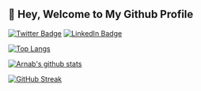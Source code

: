:smiling_face_with_three_hearts: Hey, Welcome to My Github Profile
---

<!--
**arnpal961/arnpal961** is a ✨ _special_ ✨ repository because its `README.md` (this file) appears on your GitHub profile.

Here are some ideas to get you started:

- 🔭 I’m currently working on ...
- 🌱 I’m currently learning ...
- 👯 I’m looking to collaborate on ...
- 🤔 I’m looking for help with ...
- 💬 Ask me about ...
- 📫 How to reach me: ...
- 😄 Pronouns: ...
- ⚡ Fun fact: ...
-->

[![Twitter Badge](https://img.shields.io/badge/Twitter-Profile-informational?style=flat&logo=twitter&logoColor=white&color=1CA2F1)](https://twitter.com/arnpal194) [![LinkedIn Badge](https://img.shields.io/badge/LinkedIn-Profile-informational?style=flat&logo=linkedin&logoColor=white&color=0D76A8)](https://www.linkedin.com/in/arnpal/)


[![Top Langs](https://github-readme-stats.vercel.app/api/top-langs/?username=arnpal961&layout=compact&hide=jupyter%20notebook,html,css&langs_count=8)](https://github.com/anuraghazra/github-readme-stats)

[![Arnab's github stats](https://github-readme-stats.vercel.app/api?username=arnpal961&count_private=true&show_icons=true&theme=dracula)](https://github.com/anuraghazra/github-readme-stats)

[![GitHub Streak](https://github-readme-streak-stats.herokuapp.com?user=arnpal961&theme=transparent&border_radius=5.7)](https://git.io/streak-stats)
